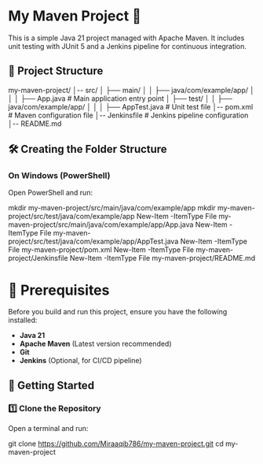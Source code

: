 # My Maven Project 🚀

This is a simple Java 21 project managed with Apache Maven. It includes unit testing with JUnit 5 and a Jenkins pipeline for continuous integration.


## 📂 Project Structure

my-maven-project/ │-- src/ │ ├── main/ │ │ ├── java/com/example/app/ │ │ │ ├── App.java # Main application entry point │ ├── test/ │ │ ├── java/com/example/app/ │ │ │ ├── AppTest.java # Unit test file │-- pom.xml # Maven configuration file │-- Jenkinsfile # Jenkins pipeline configuration │-- README.md 

## 🛠 Creating the Folder Structure  

### **On Windows (PowerShell)**
Open PowerShell and run:

mkdir my-maven-project/src/main/java/com/example/app
mkdir my-maven-project/src/test/java/com/example/app
New-Item -ItemType File my-maven-project/src/main/java/com/example/app/App.java
New-Item -ItemType File my-maven-project/src/test/java/com/example/app/AppTest.java
New-Item -ItemType File my-maven-project/pom.xml
New-Item -ItemType File my-maven-project/Jenkinsfile
New-Item -ItemType File my-maven-project/README.md

# 🔧 Prerequisites

Before you build and run this project, ensure you have the following installed:

- **Java 21**  
- **Apache Maven** (Latest version recommended)  
- **Git**  
- **Jenkins** (Optional, for CI/CD pipeline)  

## 🚀 Getting Started

### **1️⃣ Clone the Repository**
Open a terminal and run:

git clone https://github.com/Miraaqib786/my-maven-project.git
cd my-maven-project
